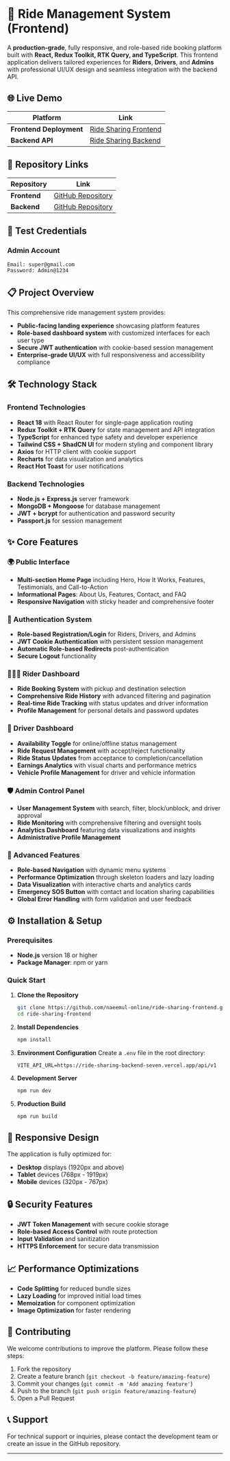 # 🚖 Ride Management System (Frontend)

A **production-grade**, fully responsive, and role-based ride booking platform built with **React, Redux Toolkit, RTK Query, and TypeScript**. This frontend application delivers tailored experiences for **Riders**, **Drivers**, and **Admins** with professional UI/UX design and seamless integration with the backend API.

## 🌐 Live Demo

| Platform | Link |
|----------|------|
| **Frontend Deployment** | [Ride Sharing Frontend](https://ride-sharing-frontend.vercel.app) |
| **Backend API** | [Ride Sharing Backend](https://ride-sharing-backend-seven.vercel.app) |

## 📂 Repository Links

| Repository | Link |
|------------|------|
| **Frontend** | [GitHub Repository](https://github.com/naeemul-online/ride-sharing-frontend.git) |
| **Backend** | [GitHub Repository](https://github.com/naeemul-online/ride-booking-app-backend.git) |

## 🔐 Test Credentials

### Admin Account
```
Email: super@gmail.com
Password: Admin@1234
```

## 📋 Project Overview

This comprehensive ride management system provides:

- **Public-facing landing experience** showcasing platform features
- **Role-based dashboard system** with customized interfaces for each user type
- **Secure JWT authentication** with cookie-based session management
- **Enterprise-grade UI/UX** with full responsiveness and accessibility compliance

## 🛠️ Technology Stack

### Frontend Technologies
- **React 18** with React Router for single-page application routing
- **Redux Toolkit + RTK Query** for state management and API integration
- **TypeScript** for enhanced type safety and developer experience
- **Tailwind CSS + ShadCN UI** for modern styling and component library
- **Axios** for HTTP client with cookie support
- **Recharts** for data visualization and analytics
- **React Hot Toast** for user notifications

### Backend Technologies
- **Node.js + Express.js** server framework
- **MongoDB + Mongoose** for database management
- **JWT + bcrypt** for authentication and password security
- **Passport.js** for session management

## ✨ Core Features

### 🌍 Public Interface
- **Multi-section Home Page** including Hero, How It Works, Features, Testimonials, and Call-to-Action
- **Informational Pages**: About Us, Features, Contact, and FAQ
- **Responsive Navigation** with sticky header and comprehensive footer

### 🔐 Authentication System
- **Role-based Registration/Login** for Riders, Drivers, and Admins
- **JWT Cookie Authentication** with persistent session management
- **Automatic Role-based Redirects** post-authentication
- **Secure Logout** functionality

### 🧑‍🤝‍🧑 Rider Dashboard
- **Ride Booking System** with pickup and destination selection
- **Comprehensive Ride History** with advanced filtering and pagination
- **Real-time Ride Tracking** with status updates and driver information
- **Profile Management** for personal details and password updates

### 🚗 Driver Dashboard
- **Availability Toggle** for online/offline status management
- **Ride Request Management** with accept/reject functionality
- **Ride Status Updates** from acceptance to completion/cancellation
- **Earnings Analytics** with visual charts and performance metrics
- **Vehicle Profile Management** for driver and vehicle information

### 🛡️ Admin Control Panel
- **User Management System** with search, filter, block/unblock, and driver approval
- **Ride Monitoring** with comprehensive filtering and oversight tools
- **Analytics Dashboard** featuring data visualizations and insights
- **Administrative Profile Management**

### 🔧 Advanced Features
- **Role-based Navigation** with dynamic menu systems
- **Performance Optimization** through skeleton loaders and lazy loading
- **Data Visualization** with interactive charts and analytics cards
- **Emergency SOS Button** with contact and location sharing capabilities
- **Global Error Handling** with form validation and user feedback

## ⚙️ Installation & Setup

### Prerequisites
- **Node.js** version 18 or higher
- **Package Manager**: npm or yarn

### Quick Start

1. **Clone the Repository**
   ```bash
   git clone https://github.com/naeemul-online/ride-sharing-frontend.git
   cd ride-sharing-frontend
   ```

2. **Install Dependencies**
   ```bash
   npm install
   ```

3. **Environment Configuration**
   Create a `.env` file in the root directory:
   ```env
   VITE_API_URL=https://ride-sharing-backend-seven.vercel.app/api/v1
   ```

4. **Development Server**
   ```bash
   npm run dev
   ```

5. **Production Build**
   ```bash
   npm run build
   ```

## 📱 Responsive Design

The application is fully optimized for:
- **Desktop** displays (1920px and above)
- **Tablet** devices (768px - 1919px)
- **Mobile** devices (320px - 767px)

## 🔒 Security Features

- **JWT Token Management** with secure cookie storage
- **Role-based Access Control** with route protection
- **Input Validation** and sanitization
- **HTTPS Enforcement** for secure data transmission

## 📈 Performance Optimizations

- **Code Splitting** for reduced bundle sizes
- **Lazy Loading** for improved initial load times
- **Memoization** for component optimization
- **Image Optimization** for faster rendering

## 🤝 Contributing

We welcome contributions to improve the platform. Please follow these steps:

1. Fork the repository
2. Create a feature branch (`git checkout -b feature/amazing-feature`)
3. Commit your changes (`git commit -m 'Add amazing feature'`)
4. Push to the branch (`git push origin feature/amazing-feature`)
5. Open a Pull Request



## 📞 Support

For technical support or inquiries, please contact the development team or create an issue in the GitHub repository.

---
